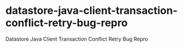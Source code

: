 # datastore-java-client-transaction-conflict-retry-bug-repro
Datastore Java Client Transaction Conflict Retry Bug Repro
